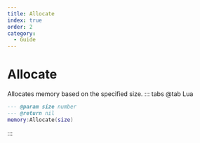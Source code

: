 ```yaml
---
title: Allocate
index: true
order: 2
category:
  - Guide
---
```


# Allocate
Allocates memory based on the specified size.
::: tabs
@tab Lua
```lua
--- @param size number
--- @return nil
memory:Allocate(size)
```

:::